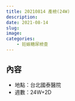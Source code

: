 ```yaml
---
title: 20210814 產檢(24W)
description: 
date: 2021-08-14
slug: 
image: 
categories:
    - 妊娠糖尿檢查
---
```


## 內容

* 地點：台北國泰醫院
* 週數：24W+2D
